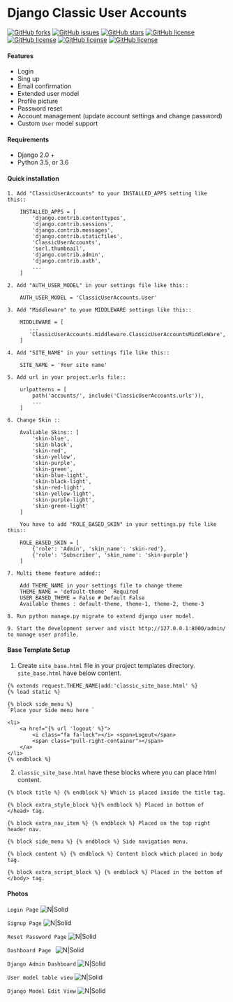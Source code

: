 # Django Classic User Accounts

[![GitHub forks](https://img.shields.io/github/forks/sumankumar72/django-classic-user-account.svg)](https://github.com/sumankumar72/django-classic-user-account/network) [![GitHub issues](https://img.shields.io/github/issues/sumankumar72/django-classic-user-account.svg)](https://github.com/sumankumar72/django-classic-user-account/issues) [![GitHub stars](https://img.shields.io/github/stars/sumankumar72/django-classic-user-account.svg)](https://github.com/sumankumar72/django-classic-user-account/stargazers) [![GitHub license](https://img.shields.io/github/license/sumankumar72/django-classic-user-account.svg)](https://github.com/sumankumar72/django-classic-user-account) [![GitHub license](https://img.shields.io/badge/This%20month%20downloads-5089%2B-brightgreen.svg)](https://github.com/sumankumar72/django-classic-user-account) [![GitHub license](https://img.shields.io/badge/Total%20downloads-10K%2B-brightgreen.svg)](https://github.com/sumankumar72/django-classic-user-account)
[![GitHub license](https://img.shields.io/badge/Slack-%20-%23e01563.svg)](https://sumanshandilya.slack.com)


#### Features
- Login
- Sing up
- Email confirmation
- Extended user model
- Profile picture
- Password reset
- Account management (update account settings and change password)
- Custom `User` model support

#### Requirements
- Django 2.0 +
- Python 3.5, or 3.6

#### Quick installation


`1. Add "ClassicUserAccounts" to your INSTALLED_APPS setting like this::`
```
    INSTALLED_APPS = [
        'django.contrib.contenttypes',
	    'django.contrib.sessions',
	    'django.contrib.messages',
	    'django.contrib.staticfiles',
	    'ClassicUserAccounts',
	    'sorl.thumbnail',
	    'django.contrib.admin',
	    'django.contrib.auth',
	    ...
    ]
```
`2. Add "AUTH_USER_MODEL" in your settings file like this::`
```
	AUTH_USER_MODEL = 'ClassicUserAccounts.User'
```

`3. Add "Middleware" to youe MIDDLEWARE settings like this::`
```
	MIDDLEWARE = [
	   ...
	   'ClassicUserAccounts.middleware.ClassicUserAccountsMiddleWare',
	]
```

`4. Add "SITE_NAME" in your settings file like this::`
```
    SITE_NAME = 'Your site name'
```

`5. Add url in your project.urls file::`
```
	urlpatterns = [
	    path('accounts/', include('ClassicUserAccounts.urls')),
		...
	]
```
`6. Change Skin ::`
```
    Avaliable Skins:: [
        'skin-blue',
        'skin-black',
        'skin-red',
        'skin-yellow',
        'skin-purple',
        'skin-green',
        'skin-blue-light',
        'skin-black-light',
        'skin-red-light',
        'skin-yellow-light',
        'skin-purple-light',
        'skin-green-light'
    ]

    You have to add "ROLE_BASED_SKIN" in your settings.py file like this::

    ROLE_BASED_SKIN = [
        {'role': 'Admin', 'skin_name': 'skin-red'},
        {'role': 'Subscriber', 'skin_name': 'skin-purple'}
    ]
```
`7. Multi theme feature added::`
```
    Add THEME_NAME in your settings file to change theme
    THEME_NAME = 'default-theme'  Required
    USER_BASED_THEME = False # Default False
    Available themes : default-theme, theme-1, theme-2, theme-3
```

`8. Run python manage.py migrate to extend django user model.`

`9. Start the development server and visit http://127.0.0.1:8000/admin/ to manage user profile.`

#### Base Template Setup
1. Create `site_base.html` file in your project templates directory. `site_base.html` have below content.
```
{% extends request.THEME_NAME|add:'classic_site_base.html' %}
{% load static %}

{% block side_menu %}
`Place your Side menu here `

<li>
    <a href="{% url 'logout' %}">
        <i class="fa fa-lock"></i> <span>Logout</span>
        <span class="pull-right-container"></span>
    </a>
</li>
{% endblock %}
```
2. `classic_site_base.html` have these blocks where you can place html content.
```
{% block title %} {% endblock %} Which is placed inside the title tag.

{% block extra_style_block %}{% endblock %} Placed in bottom of </head> tag.

{% block extra_nav_item %} {% endblock %} Placed on the top right header nav.

{% block side_menu %} {% endblock %} Side navigation menu.

{% block content %} {% endblock %} Content block which placed in body tag.

{% block extra_script_block %} {% endblock %} Placed in the bottom of </body> tag.
```

#### Photos

` Login Page `
![N|Solid](http://drive.google.com/uc?export=view&id=1kksCLiixQRSAixmk47-0cC1J5ZKh1BkQ)

`Signup Page`
![N|Solid](http://drive.google.com/uc?export=view&id=11v8weKPZzITR_IHeQCeBVD3XQiKRgcKv)

`Reset Password Page`
![N|Solid](http://drive.google.com/uc?export=view&id=1pdouy9cKSQ0vqx3FgMsrmue-Rf8yRtCW)

`Dashboard Page `
![N|Solid](http://drive.google.com/uc?export=view&id=1N74ZJConUqYz4tRBopYp9_FWextLmbD6)

`Django Admin Dashboard`
![N|Solid](http://drive.google.com/uc?export=view&id=1dsn4VxjHr8tQBW3KxPELjuHZx4R_y44R)

`User model table view`
![N|Solid](http://drive.google.com/uc?export=view&id=1OvG9q9siIOS7x30C4lOoOnUH_DcM7ilS)

`Django Model Edit View`
![N|Solid](http://drive.google.com/uc?export=view&id=1AyeeRYzAXISMccArxmVHweAEmqtwEJwn)

